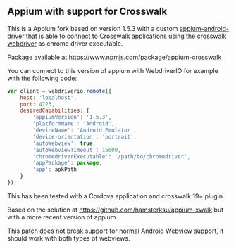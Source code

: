 ## Appium with support for Crosswalk

This is a Appium fork based on version 1.5.3 with a custom [appium-android-driver](https://github.com/eduramiba/appium-android-driver/tree/1.5.crosswalk) that is able to connect to Crosswalk applications using the [crosswalk webdriver](https://sites.google.com/a/chromium.org/chromedriver/downloads) as chrome driver executable.

Package available at https://www.npmjs.com/package/appium-crosswalk

You can connect to this version of appium with WebdriverIO for example with the following code:

```javascript
var client = webdriverio.remote({
    host: 'localhost',
    port: 4723,
    desiredCapabilities: {
        'appiumVersion': '1.5.3',
        'platformName': 'Android',
        'deviceName': 'Android Emulator',
        'device-orientation': 'portrait',
        'autoWebview': true,
        'autoWebviewTimeout': 15000,
        'chromedriverExecutable': '/path/to/chromedriver',
        'appPackage': package,
        'app': apkPath
    }
});
```

This has been tested with a Cordova application and crosswalk 19+ plugin.

Based on the solution at https://github.com/hamsterksu/appium-xwalk but with a more recent version of appium.

This patch does not break support for normal Android Webview support, it should work with both types of webviews.
